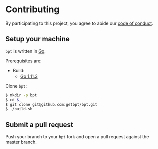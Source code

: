 # Contributing

By participating to this project, you agree to abide our [code of
conduct](/CODE_OF_CONDUCT.md).

## Setup your machine

`bpt` is written in [Go](https://golang.org/).

Prerequisites are:

- Build:
  - [Go 1.11.3](http://golang.org/doc/install)

Clone `bpt`:

```sh
$ mkdir -p bpt
$ cd $_
$ git clone git@github.com:getbpt/bpt.git
$ ./build.sh
```

## Submit a pull request

Push your branch to your `bpt` fork and open a pull request against the
master branch.
